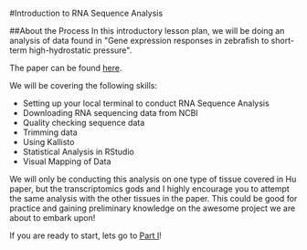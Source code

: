#Introduction to RNA Sequence Analysis

##About the Process
In this introductory lesson plan, we will be doing an analysis of data found in "Gene expression responses in zebrafish to short-term high-hydrostatic pressure".

The paper can be found [here](https://pmc.ncbi.nlm.nih.gov/articles/PMC8920842/).

We will be covering the following skills:
* Setting up your local terminal to conduct RNA Sequence Analysis
* Downloading RNA sequencing data from NCBI
* Quality checking sequence data
* Trimming data
* Using Kallisto
* Statistical Analysis in RStudio
* Visual Mapping of Data

We will only be conducting this analysis on one type of tissue covered in Hu paper, but the transcriptomics gods and I highly encourage you to attempt the same analysis with the other tissues in the paper. This could be good for practice and gaining preliminary knowledge on the awesome project we are about to embark upon!

If you are ready to start, lets go to [Part I](https://github.com/jtm077/Pressure-Project/blob/main/RNA-Seq%20Tutorial/Part%20I.md)!